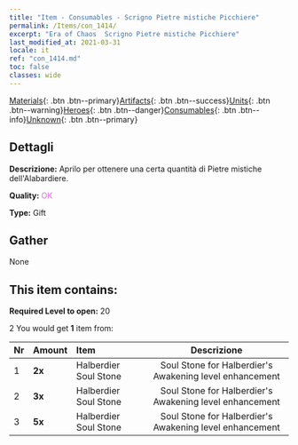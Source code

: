 ```yaml
---
title: "Item - Consumables - Scrigno Pietre mistiche Picchiere"
permalink: /Items/con_1414/
excerpt: "Era of Chaos  Scrigno Pietre mistiche Picchiere"
last_modified_at: 2021-03-31
locale: it
ref: "con_1414.md"
toc: false
classes: wide
---
```

 [Materials](/it/Items/){: .btn .btn--primary}[Artifacts](/it/Items/Artifacts/){: .btn .btn--success}[Units](/it/Items/Units/){: .btn .btn--warning}[Heroes](/it/Items/Heroes/){: .btn .btn--danger}[Consumables](/it/Items/Consumables/){: .btn .btn--info}[Unknown](/it/Items/Unknown/){: .btn .btn--primary}

## Dettagli
 **Descrizione:** Aprilo per ottenere una certa quantità di Pietre mistiche dell'Alabardiere.

 **Quality:** <span style="color: #DA70D6">OK</span>

 **Type:** Gift

## Gather

  None

## This item contains:

 **Required Level to open:** 20

 2 You would get **1** item  from:

  | Nr | Amount |     Item    | Descrizione |
  |:---|:-------|:------------|:-----------:|
  | 1 |  **2x** | Halberdier Soul Stone | Soul Stone for Halberdier's Awakening level enhancement  | 
  | 2 |  **3x** | Halberdier Soul Stone | Soul Stone for Halberdier's Awakening level enhancement  | 
  | 3 |  **5x** | Halberdier Soul Stone | Soul Stone for Halberdier's Awakening level enhancement  | 
